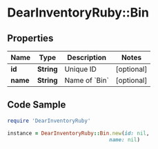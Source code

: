 # DearInventoryRuby::Bin

## Properties

Name | Type | Description | Notes
------------ | ------------- | ------------- | -------------
**id** | **String** | Unique ID | [optional]
**name** | **String** | Name of &#x60;Bin&#x60; | [optional]

## Code Sample

```ruby
require 'DearInventoryRuby'

instance = DearInventoryRuby::Bin.new(id: nil,
                                 name: nil)
```


